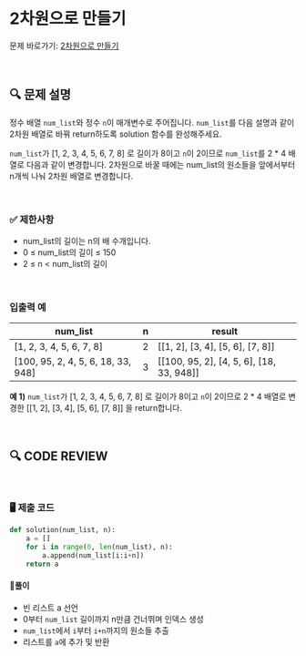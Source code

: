# 2차원으로 만들기

문제 바로가기: [2차원으로 만들기](https://school.programmers.co.kr/learn/courses/30/lessons/120842)

<br/>

## **🔍 문제 설명**

정수 배열 `num_list`와 정수 `n`이 매개변수로 주어집니다. `num_list`를 다음 설명과 같이 2차원 배열로 바꿔 return하도록 solution 함수를 완성해주세요.

`num_list`가 [1, 2, 3, 4, 5, 6, 7, 8] 로 길이가 8이고 `n`이 2이므로 `num_list`를 2 * 4 배열로 다음과 같이 변경합니다. 2차원으로 바꿀 때에는 num_list의 원소들을 앞에서부터 n개씩 나눠 2차원 배열로 변경합니다.

<br/>

### **✅ 제한사항**

- num_list의 길이는 n의 배 수개입니다.
- 0 ≤ num_list의 길이 ≤ 150
- 2 ≤ n < num_list의 길이
<br/>

### **입출력 예**


|                  num_list          | n |                   result                 |
|------------------------------------|---|------------------------------------------|
|      [1, 2, 3, 4, 5, 6, 7, 8]      | 2 |      [[1, 2], [3, 4], [5, 6], [7, 8]]    |
| [100, 95, 2, 4, 5, 6, 18, 33, 948] | 3 | [[100, 95, 2], [4, 5, 6], [18, 33, 948]] |

**예 1)**
`num_list`가 [1, 2, 3, 4, 5, 6, 7, 8] 로 길이가 8이고 `n`이 2이므로 2 * 4 배열로 변경한 [[1, 2], [3, 4], [5, 6], [7, 8]] 을 return합니다.

<br/>

## **🔍 CODE REVIEW**
<br/>

### **🖥️ 제출 코드**

```python
def solution(num_list, n):
    a = []
    for i in range(0, len(num_list), n):
        a.append(num_list[i:i+n])
    return a
```

#### **📍풀이**

- 빈 리스트 a 선언
- 0부터 `num_list` 길이까지 n만큼 건너뛰며 인덱스 생성
- `num_list`에서 `i`부터 `i+n`까지의 원소들 추출
- 리스트를 `a`에 추가 및 반환

<br/>
